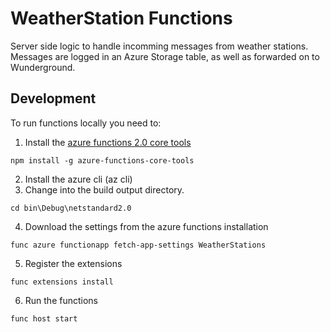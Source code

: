 # WeatherStation Functions

Server side logic to handle incomming messages from weather stations. Messages are logged in an Azure Storage table, as well as forwarded on to Wunderground.

## Development

To run functions locally you need to:

1. Install the [azure functions 2.0 core tools](https://docs.microsoft.com/en-us/azure/azure-functions/functions-run-local#install-the-azure-functions-core-tools)

```command
npm install -g azure-functions-core-tools
```

2. Install the azure cli (az cli)
3. Change into the build output directory.

```command
cd bin\Debug\netstandard2.0
```

4. Download the settings from the azure functions installation

```command
func azure functionapp fetch-app-settings WeatherStations
```

5. Register the extensions

```command
func extensions install
```

6. Run the functions

```command
func host start
```